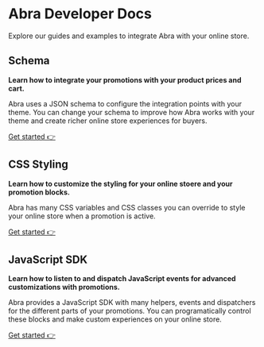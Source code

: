 # Abra Developer Docs

Explore our guides and examples to integrate Abra with your online store.

## Schema

**Learn how to integrate your promotions with your product prices and cart.**

Abra uses a JSON schema to configure the integration points with your theme. You can change your schema to improve how Abra works with your theme and create richer online store experiences for buyers.

[Get started 👉](schema.md)

## CSS Styling

**Learn how to customize the styling for your online stoere and your promotion blocks.**

Abra has many CSS variables and CSS classes you can override to style your online store when a promotion is active.

[Get started 👉](css.md)

## JavaScript SDK

**Learn how to listen to and dispatch JavaScript events for advanced customizations with promotions.**

Abra provides a JavaScript SDK with many helpers, events and dispatchers for the different parts of your promotions. You can programatically control these blocks and make custom experiences on your online store.

[Get started 👉](js.md)
